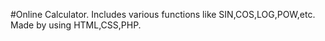 #Online Calculator.
Includes various functions like SIN,COS,LOG,POW,etc.
Made by using HTML,CSS,PHP.


